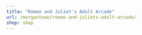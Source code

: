 ```yaml
---
title: "Romeo and Juliet's Adult Arcade"
url: /morgantown/romeo-and-juliets-adult-arcade/
shop: shop
---
```


